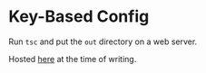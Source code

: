 # Key-Based Config

Run `tsc` and put the `out` directory on a web server.

Hosted [here](http://ctl-bucket-1.s3-website.eu-west-2.amazonaws.com/key-based-config/) at the time of writing.
